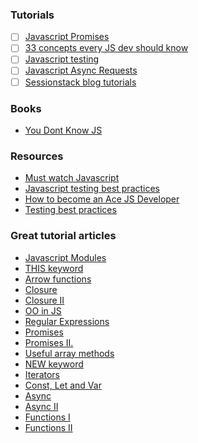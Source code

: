 ### Tutorials
- [ ] [Javascript Promises](https://www.udacity.com/course/javascript-promises--ud898)
- [ ] [33 concepts every JS dev should know](https://github.com/leonardomso/33-js-concepts#readme)
- [ ] [Javascript testing](https://www.udacity.com/course/javascript-testing--ud549)
- [ ] [Javascript Async Requests](https://www.udacity.com/course/asynchronous-javascript-requests--ud109)
- [ ] [Sessionstack blog tutorials](https://blog.sessionstack.com/tagged/tutorial)
### Books
- [You Dont Know JS](https://github.com/getify/You-Dont-Know-JS)
### Resources
 - [Must watch Javascript](https://github.com/AllThingsSmitty/must-watch-javascript)
 - [Javascript testing best practices](https://github.com/goldbergyoni/javascript-testing-best-practices#section-0%EF%B8%8F%E2%83%A3-the-golden-rule)
 - [How to become an Ace JS Developer](https://codeburst.io/things-you-need-to-know-to-become-an-ace-javascript-developer-aa703397268d)
 - [Testing best practices](https://github.com/goldbergyoni/javascript-testing-best-practices#section-0%EF%B8%8F%E2%83%A3-the-golden-rule)
 
 ### Great tutorial articles
 - [Javascript Modules](https://tylermcginnis.com/javascript-modules-iifes-commonjs-esmodules/)
 - [THIS keyword](https://codeburst.io/javascript-the-keyword-this-for-beginners-fb5238d99f85)
 - [Arrow functions](https://codeburst.io/javascript-arrow-functions-for-beginners-926947fc0cdc)
 - [Closure](https://www.freecodecamp.org/news/whats-a-javascript-closure-in-plain-english-please-6a1fc1d2ff1c/)
 - [Closure II](https://medium.com/dailyjs/i-never-understood-javascript-closures-9663703368e8)
 - [OO in JS](https://codeburst.io/object-oriented-programming-in-javascript-51b2bdfdfe9f)
 - [Regular Expressions](https://www.freecodecamp.org/news/a-quick-and-simple-guide-to-javascript-regular-expressions-48b46a68df29/)
 - [Promises](https://codeburst.io/a-simple-guide-to-es6-promises-d71bacd2e13a)
 - [Promises II.](https://medium.com/dailyjs/asynchronous-adventures-in-javascript-promises-1e0da27a3b4)
 - [Useful array methods](https://medium.com/learning-new-stuff/5-array-methods-all-javascript-beginners-should-know-48b5795d77f8)
 - [NEW keyword](https://www.freecodecamp.org/news/demystifying-javascripts-new-keyword-874df126184c/)
 - [Iterators](https://codeburst.io/a-simple-guide-to-es6-iterators-in-javascript-with-examples-189d052c3d8e)
 - [Const, Let and Var](https://codeburst.io/const-let-and-var-which-and-when-541a2721c18)
 - [Async](https://blog.usebutton.com/demystifying-async-programming-in-javascript)
 - [Async II](https://academind.com/learn/javascript/callbacks-vs-promises-vs-rxjs-vs-async-awaits/)
 - [Functions I](https://medium.com/dailyjs/functional-js-1-introduction-7908bfe5ef8d)
 - [Functions II](https://medium.com/dailyjs/functional-js-2-functions-duh-70bf22f87bb8)
 
